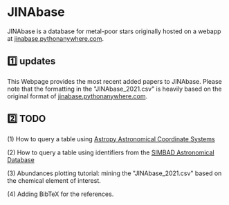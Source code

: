 # JINAbase
JINAbase is a database for metal-poor stars originally hosted on a webapp at [jinabase.pythonanywhere.com](https://jinabase.pythonanywhere.com).

:one: updates
-------------
This Webpage provides the most recent added papers to JINAbase. Please note that the formatting in the "JINAbase_2021.csv" is heavily based on the original format of [jinabase.pythonanywhere.com](https://jinabase.pythonanywhere.com).

:two: TODO
-------------
(1) How to query a table using [Astropy Astronomical Coordinate Systems](https://docs.astropy.org/en/stable/coordinates/index.html)

(2) How to query a table using identifiers from the [SIMBAD Astronomical Database](http://simbad.cds.unistra.fr/simbad/)

(3) Abundances plotting tutorial: mining the "JINAbase_2021.csv" based on the chemical element of interest.

(4) Adding BibTeX for the references.

